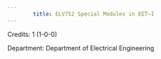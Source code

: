 ```yaml
---
        title: ELV752 Special Modules in EET–I
---
```

Credits: 1 (1-0-0)

Department: Department of Electrical Engineering


